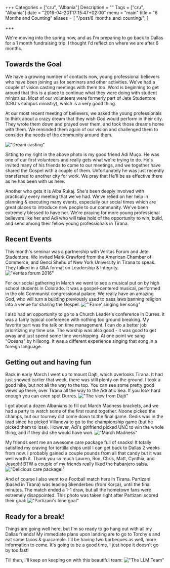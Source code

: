 +++
Categories = ["cru", "Albania"]
Description = ""
Tags = ["cru", "Albania"]
date = "2016-04-20T17:15:47+02:00"
menu = "main"
title = "6 Months and Counting"
aliases = [
  "/post/6_months_and_counting/",
]

+++

We're moving into the spring now, and as I'm preparing to go back to Dallas for a 1 month fundraising trip, I thought I'd reflect on where we are after 6 months.

## Towards the Goal

We have a growing number of contacts now, young professional believers who have been joining us for seminars and other activities.  We've had a couple of vision casting meetings with them too.  Word is beginning to get around that this is a place to continue what they were doing with student ministries.  Most of our volunteers were formerly part of Jete Studentore (CRU's campus ministry), which is a very good thing.

At our most recent meeting of believers, we asked the young professionals to think about a crazy dream that they wish God would perform in their city.  They wrote them down and prayed over them, and took those dreams home with them.  We reminded them again of our vision and challenged them to consider the needs of the community around them.

!["Dream casting"](/.640x/images/2016/yp_leaders_28-mar.jpg)

Sitting to my right in the above photo is my good friend Adi Muço.  He was one of our first volunteers and really gets what we're trying to do.  He's invited many of his friends to come to our meetings, and we together have shared the Gospel with a couple of them.  Unfortunately he was just recently transferred to another city for work.  We pray that He'll be as effective there as he has been with us here.  

Another who gets it is Alba Rukaj.  She's been deeply involved with practically every meeting that we've had.  We've relied on her help in planning & executing many events, especially our social times which are great places to introduce new people to our community.  We've been extremely blessed to have her.  We're praying for more young professional believers like her and Adi who will take hold of the opportunity to win, build, and send among their fellow young professionals in Tirana.

## Recent Events

This month's seminar was a partnership with Veritas Forum and Jete Studentore.  We invited Mark Crawford from the American Chamber of Commerce, and Genci Shehu of New York University in Tirana to speak.  They talked in a Q&A format on Leadership & Integrity.
!["Veritas forum 2016"](/.640x/images/2016/veritas_2016.jpg)

For our social gathering in March we went to see a musical put on by high school students in Colorado.  It was a gospel-centered musical, performed in the old Communist congressional palace.  We really have an amazing God, who will turn a building previously used to pass laws banning religion into a venue for sharing the Gospel.
!["'Fame' singing her song"](/.640x/images/2016/musical/musical_fame.jpg)

I also had an opportunity to go to a Church Leader's conference in Durres.  It was a fairly typical conference with nothing too ground breaking.  My favorite part was the talk on time management.  I can do a better job prioritizing my time use.  The worship was also good - it was good to get away and just spend some time worshipping.  At one point we sang "Oceans" by hillsong.  It was a different experience singing that song in a foreign language.

## Getting out and having fun

Back in early March I went up to mount Dajti, which overlooks Tirana.  It had just snowed earlier that week, there was still plenty on the ground.  I took a good hike, but not all the way to the top.  You can see some pretty good views up there, over Tirana all the way to the Adriatic Sea.  If you look hard enough you can even spot Durres.
!["The view from Dajti"](/.640x/images/2016/dajti_over_tirana.jpg)

I got about a dozen Albanians to fill out March Madness brackets, and we had a party to watch some of the first round together.  Noone picked the champs, but our tourney did come down to the final game.  Gedis was in the lead since he picked Villanova to go to the championship game (but he picked them to lose).  However, Adi's girlfriend picked UNC to win the whole thing, and if they did she would have won.
!["March Madness"](/.640x/images/2016/march_madness.jpg)

My friends sent me an awesome care package full of snacks!  It totally satisfied my craving for tortilla chips until I can get back to Dallas 2 weeks from now.  I probably gained a couple pounds from all that candy but it was well worth it.  Thank you so much Lauren, Ron, Chris, Matt, Cynthia, and Joseph!  BTW a couple of my friends really liked the habanjero salsa.
!["Delicious care package!"](/.640x/images/2016/care_package_05-2016.jpg)

And of course I also went to a Football match here in Tirana.  Partizani (based in Tirana) was leading Skenderbeu (from Korça), until the final minutes.  The match ended a 1-1 draw, but all the hometown fans were extremely disappointed.  This photo was taken right after Partizani scored their goal:
!["Partizani's lone goal"](/.640x/images/2016/partizani_goal.jpg)

## Ready for a break!

Things are going well here, but I'm so ready to go hang out with all my Dallas friends!  My immediate plans upon landing are to go to Torchy's and eat some tacos & guacamole.  I'll be having two barbeques as well, more information to come.  It's going to be a good time, I just hope it doesn't go by too fast!

Till then, I'll keep on keeping on with this beautiful team:
!["The LLM Team"](/images/2016/llm_2016_team.jpg)
